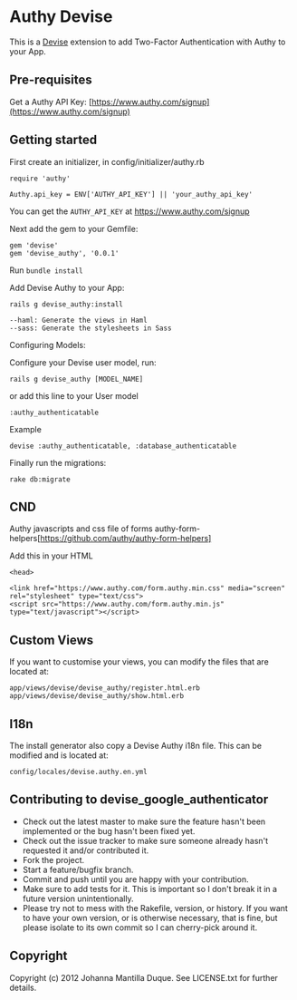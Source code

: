 # Authy Devise 

This is a [Devise](https://github.com/plataformatec/devise) extension to add Two-Factor Authentication with Authy to your App. 

## Pre-requisites

Get a Authy API Key: [https://www.authy.com/signup](https://www.authy.com/signup)

## Getting started

First create an initializer, in config/initializer/authy.rb

    require 'authy'

    Authy.api_key = ENV['AUTHY_API_KEY'] || 'your_authy_api_key'

You can get the `AUTHY_API_KEY` at https://www.authy.com/signup 

Next add the gem to your Gemfile:

    gem 'devise'
    gem 'devise_authy', '0.0.1'

Run `bundle install`

Add Devise Authy to your App:

    rails g devise_authy:install

    --haml: Generate the views in Haml
    --sass: Generate the stylesheets in Sass

Configuring Models:

Configure your Devise user model, run:

    rails g devise_authy [MODEL_NAME]

or add this line to your  User model

    :authy_authenticatable

Example

    devise :authy_authenticatable, :database_authenticatable


Finally run the migrations:

    rake db:migrate

## CND

Authy javascripts and css file of forms authy-form-helpers[https://github.com/authy/authy-form-helpers]

Add this in your HTML 
    
    <head>

    <link href="https://www.authy.com/form.authy.min.css" media="screen" rel="stylesheet" type="text/css">
    <script src="https://www.authy.com/form.authy.min.js" type="text/javascript"></script>


## Custom Views

If you want to customise your views, you can modify the files that are located at:

    app/views/devise/devise_authy/register.html.erb
    app/views/devise/devise_authy/show.html.erb

## I18n

The install generator also copy a Devise Authy i18n file. This can be modified and is  located at:

    config/locales/devise.authy.en.yml

## Contributing to devise_google_authenticator

* Check out the latest master to make sure the feature hasn't been implemented or the bug hasn't been fixed yet.
* Check out the issue tracker to make sure someone already hasn't requested it and/or contributed it.
* Fork the project.
* Start a feature/bugfix branch.
* Commit and push until you are happy with your contribution.
* Make sure to add tests for it. This is important so I don't break it in a future version unintentionally.
* Please try not to mess with the Rakefile, version, or history. If you want to have your own version, or is otherwise necessary, that is fine, but please isolate to its own commit so I can cherry-pick around it.

## Copyright

Copyright (c) 2012 Johanna Mantilla Duque. See LICENSE.txt for
further details.

